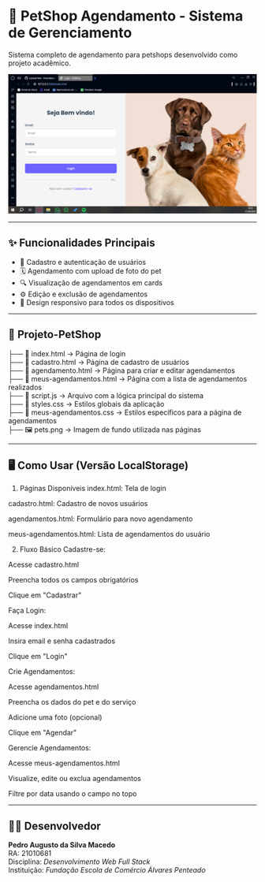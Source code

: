 
  # 🐾 PetShop Agendamento - Sistema de Gerenciamento
  Sistema completo de agendamento para petshops desenvolvido como projeto acadêmico.
</div>
  <img src="./tela-login.png" alt="Tela de Login - PetShop" width="700"/>

---

## ✨ Funcionalidades Principais

- 📝 Cadastro e autenticação de usuários  
- 🗓️ Agendamento com upload de foto do pet  
- 🔍 Visualização de agendamentos em cards  
- ⚙️ Edição e exclusão de agendamentos  
- 📱 Design responsivo para todos os dispositivos  

---

## 📁 Projeto-PetShop

├── 📄 index.html              → Página de login  
├── 📄 cadastro.html           → Página de cadastro de usuários  
├── 📄 agendamento.html        → Página para criar e editar agendamentos  
├── 📄 meus-agendamentos.html → Página com a lista de agendamentos realizados  
├── 📄 script.js               → Arquivo com a lógica principal do sistema  
├── 🎨 styles.css              → Estilos globais da aplicação  
├── 🎨 meus-agendamentos.css   → Estilos específicos para a página de agendamentos  
├── 🖼️ pets.png                → Imagem de fundo utilizada nas páginas

---

## 🖥️ Como Usar (Versão LocalStorage)
1. Páginas Disponíveis
index.html: Tela de login

cadastro.html: Cadastro de novos usuários

agendamentos.html: Formulário para novo agendamento

meus-agendamentos.html: Lista de agendamentos do usuário

2. Fluxo Básico
Cadastre-se:

Acesse cadastro.html

Preencha todos os campos obrigatórios

Clique em "Cadastrar"

Faça Login:

Acesse index.html

Insira email e senha cadastrados

Clique em "Login"

Crie Agendamentos:

Acesse agendamentos.html

Preencha os dados do pet e do serviço

Adicione uma foto (opcional)

Clique em "Agendar"

Gerencie Agendamentos:

Acesse meus-agendamentos.html

Visualize, edite ou exclua agendamentos

Filtre por data usando o campo no topo

---

## 👨‍💻 Desenvolvedor

**Pedro Augusto da Silva Macedo**  
RA: 21010681  
Disciplina: *Desenvolvimento Web Full Stack*  
Instituição: *Fundação Escola de Comércio Álvares Penteado*
